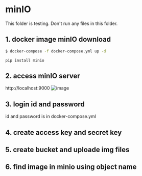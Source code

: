 # minIO

This folder is testing. Don't run any files in this folder.

## 1. docker image minIO download

```bash
$ docker-compose -f docker-compose.yml up -d
```
```
pip install minio
```

## 2. access minIO server

http://localhost:9000
![image](https://github.com/korone00/xsearch/assets/108120508/813f42dc-51f5-4115-bd39-7fc1790748e8)

## 3. login id and password

id and password is in docker-compose.yml

## 4. create access key and secret key

## 5. create bucket and uploade img files

## 6. find image in minio using object name
